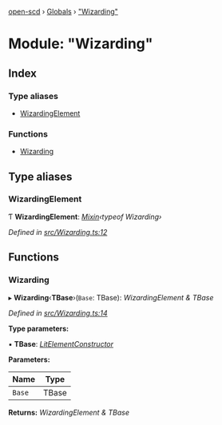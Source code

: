 [open-scd](../README.md) › [Globals](../globals.md) › ["Wizarding"](_wizarding_.md)

# Module: "Wizarding"

## Index

### Type aliases

* [WizardingElement](_wizarding_.md#wizardingelement)

### Functions

* [Wizarding](_wizarding_.md#wizarding)

## Type aliases

###  WizardingElement

Ƭ **WizardingElement**: *[Mixin](_foundation_.md#mixin)‹typeof Wizarding›*

*Defined in [src/Wizarding.ts:12](https://github.com/openscd/open-scd/blob/2f1ab2c/src/Wizarding.ts#L12)*

## Functions

###  Wizarding

▸ **Wizarding**‹**TBase**›(`Base`: TBase): *WizardingElement & TBase*

*Defined in [src/Wizarding.ts:14](https://github.com/openscd/open-scd/blob/2f1ab2c/src/Wizarding.ts#L14)*

**Type parameters:**

▪ **TBase**: *[LitElementConstructor](_foundation_.md#litelementconstructor)*

**Parameters:**

Name | Type |
------ | ------ |
`Base` | TBase |

**Returns:** *WizardingElement & TBase*
